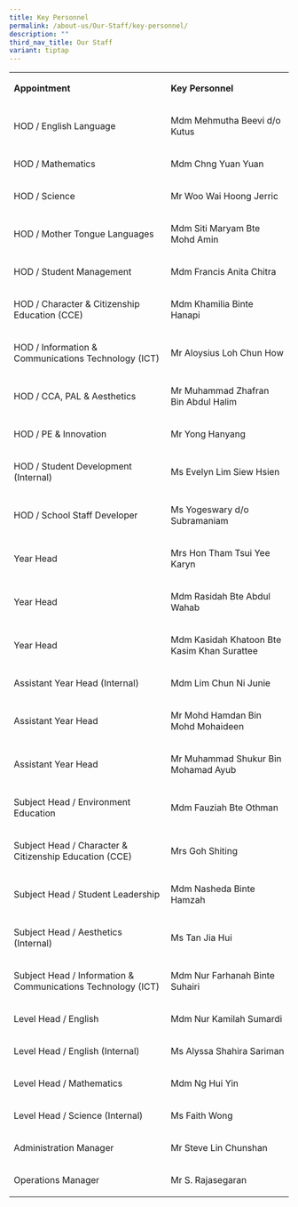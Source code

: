 ```yaml
---
title: Key Personnel
permalink: /about-us/Our-Staff/key-personnel/
description: ""
third_nav_title: Our Staff
variant: tiptap
---
```

<table style="minWidth: 50px">
<colgroup>
<col>
<col>
</colgroup>
<tbody>
<tr>
<td rowspan="1" colspan="1">
<p><strong>Appointment</strong>
</p>
</td>
<td rowspan="1" colspan="1">
<p><strong>Key Personnel</strong>
</p>
</td>
</tr>
<tr>
<td rowspan="1" colspan="1">
<p>HOD / English Language</p>
</td>
<td rowspan="1" colspan="1">
<p>Mdm Mehmutha Beevi d/o Kutus</p>
</td>
</tr>
<tr>
<td rowspan="1" colspan="1">
<p>HOD / Mathematics</p>
</td>
<td rowspan="1" colspan="1">
<p>Mdm Chng Yuan Yuan</p>
</td>
</tr>
<tr>
<td rowspan="1" colspan="1">
<p>HOD / Science</p>
</td>
<td rowspan="1" colspan="1">
<p>Mr Woo Wai Hoong Jerric</p>
</td>
</tr>
<tr>
<td rowspan="1" colspan="1">
<p>HOD / Mother Tongue Languages</p>
</td>
<td rowspan="1" colspan="1">
<p>Mdm Siti Maryam Bte Mohd Amin</p>
</td>
</tr>
<tr>
<td rowspan="1" colspan="1">
<p>HOD / Student Management</p>
</td>
<td rowspan="1" colspan="1">
<p>Mdm Francis Anita Chitra</p>
</td>
</tr>
<tr>
<td rowspan="1" colspan="1">
<p>HOD / Character &amp; Citizenship Education (CCE)</p>
</td>
<td rowspan="1" colspan="1">
<p>Mdm Khamilia Binte Hanapi</p>
</td>
</tr>
<tr>
<td rowspan="1" colspan="1">
<p>HOD / Information &amp; Communications Technology (ICT)</p>
</td>
<td rowspan="1" colspan="1">
<p>Mr Aloysius Loh Chun How</p>
</td>
</tr>
<tr>
<td rowspan="1" colspan="1">
<p>HOD / CCA, PAL &amp; Aesthetics</p>
</td>
<td rowspan="1" colspan="1">
<p>Mr Muhammad Zhafran Bin Abdul Halim</p>
</td>
</tr>
<tr>
<td rowspan="1" colspan="1">
<p>HOD / PE &amp; Innovation</p>
</td>
<td rowspan="1" colspan="1">
<p>Mr Yong Hanyang</p>
</td>
</tr>
<tr>
<td rowspan="1" colspan="1">
<p>HOD / Student Development (Internal)</p>
</td>
<td rowspan="1" colspan="1">
<p>Ms Evelyn Lim Siew Hsien</p>
</td>
</tr>
<tr>
<td rowspan="1" colspan="1">
<p>HOD / School Staff Developer</p>
</td>
<td rowspan="1" colspan="1">
<p>Ms Yogeswary d/o Subramaniam</p>
</td>
</tr>
<tr>
<td rowspan="1" colspan="1">
<p>Year Head</p>
</td>
<td rowspan="1" colspan="1">
<p>Mrs Hon Tham Tsui Yee Karyn</p>
</td>
</tr>
<tr>
<td rowspan="1" colspan="1">
<p>Year Head</p>
</td>
<td rowspan="1" colspan="1">
<p>Mdm Rasidah Bte Abdul Wahab</p>
</td>
</tr>
<tr>
<td rowspan="1" colspan="1">
<p>Year Head</p>
</td>
<td rowspan="1" colspan="1">
<p>Mdm Kasidah Khatoon Bte Kasim Khan Surattee</p>
</td>
</tr>
<tr>
<td rowspan="1" colspan="1">
<p>Assistant Year Head (Internal)</p>
</td>
<td rowspan="1" colspan="1">
<p>Mdm Lim Chun Ni Junie</p>
</td>
</tr>
<tr>
<td rowspan="1" colspan="1">
<p>Assistant Year Head</p>
</td>
<td rowspan="1" colspan="1">
<p>Mr Mohd Hamdan Bin Mohd Mohaideen</p>
</td>
</tr>
<tr>
<td rowspan="1" colspan="1">
<p>Assistant Year Head</p>
</td>
<td rowspan="1" colspan="1">
<p>Mr Muhammad Shukur Bin Mohamad Ayub</p>
</td>
</tr>
<tr>
<td rowspan="1" colspan="1">
<p>Subject Head / Environment Education</p>
</td>
<td rowspan="1" colspan="1">
<p>Mdm Fauziah Bte Othman</p>
</td>
</tr>
<tr>
<td rowspan="1" colspan="1">
<p>Subject Head / Character &amp; Citizenship Education (CCE)</p>
</td>
<td rowspan="1" colspan="1">
<p>Mrs Goh Shiting</p>
</td>
</tr>
<tr>
<td rowspan="1" colspan="1">
<p>Subject Head / Student Leadership</p>
</td>
<td rowspan="1" colspan="1">
<p>Mdm Nasheda Binte Hamzah</p>
</td>
</tr>
<tr>
<td rowspan="1" colspan="1">
<p>Subject Head / Aesthetics (Internal)</p>
</td>
<td rowspan="1" colspan="1">
<p>Ms Tan Jia Hui</p>
</td>
</tr>
<tr>
<td rowspan="1" colspan="1">
<p>Subject Head / Information &amp; Communications Technology (ICT)</p>
</td>
<td rowspan="1" colspan="1">
<p>Mdm Nur Farhanah Binte Suhairi</p>
</td>
</tr>
<tr>
<td rowspan="1" colspan="1">
<p>Level Head / English</p>
</td>
<td rowspan="1" colspan="1">
<p>Mdm Nur Kamilah Sumardi</p>
</td>
</tr>
<tr>
<td rowspan="1" colspan="1">
<p>Level Head / English (Internal)</p>
</td>
<td rowspan="1" colspan="1">
<p>Ms Alyssa Shahira Sariman</p>
</td>
</tr>
<tr>
<td rowspan="1" colspan="1">
<p>Level Head / Mathematics</p>
</td>
<td rowspan="1" colspan="1">
<p>Mdm Ng Hui Yin</p>
</td>
</tr>
<tr>
<td rowspan="1" colspan="1">
<p>Level Head / Science (Internal)</p>
</td>
<td rowspan="1" colspan="1">
<p>Ms Faith Wong</p>
</td>
</tr>
<tr>
<td rowspan="1" colspan="1">
<p>Administration Manager</p>
</td>
<td rowspan="1" colspan="1">
<p>Mr Steve Lin Chunshan</p>
</td>
</tr>
<tr>
<td rowspan="1" colspan="1">
<p>Operations Manager</p>
</td>
<td rowspan="1" colspan="1">
<p>Mr S. Rajasegaran</p>
</td>
</tr>
</tbody>
</table>
<p>&nbsp;</p>